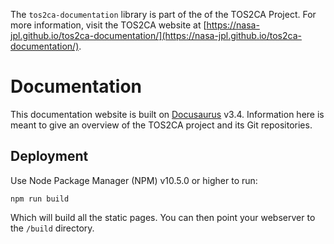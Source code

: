 The ``tos2ca-documentation`` library is part of the of the TOS2CA Project. For more information, visit the TOS2CA website at [https://nasa-jpl.github.io/tos2ca-documentation/](https://nasa-jpl.github.io/tos2ca-documentation/).

# Documentation
This documentation website is built on [Docusaurus](https://docusaurus.io/) v3.4.  Information here is meant to give an overview of the TOS2CA project and its Git repositories.

## Deployment
Use Node Package Manager (NPM) v10.5.0 or higher to run:

```npm run build```

Which will build all the static pages.  You can then point your webserver to the ```/build``` directory.
